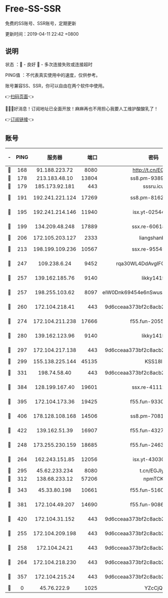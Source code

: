 # Free-SS-SSR

免费的SS账号、SSR账号，定期更新

更新时间：2019-04-11 22:42 +0800

## 说明

状态     ：🙂 - 良好 🙁 - 多次连接失败或连接超时

PING值   ：不代表真实使用中的速度，仅供参考。

账号兼容SS、SSR，你可以自由在两个软件中使用。

👉[扫码页面](https://liesauer.github.io/Free-SS-SSR/)👈

🎉🎉🎉好消息！订阅地址已全面开放！麻麻再也不用担心我要人工维护酸酸乳了！

👉[订阅链接](https://www.liesauer.net/yogurt/subscribe?ACCESS_TOKEN=DAYxR3mMaZAsaqUb)👈

## 账号

|-|PING|服务器|端口|密码|加密方式|区域|
|:----:|:----:|:-----:|-----:|:----:|:----:|:----:|
|🙂|168|91.188.223.72|8080|http://t.cn/EGJIyrl|rc4-md5|RU|
|🙂|178|213.183.48.10|13804|ss8.pm-93895580|rc4-md5|RU|
|🙂|179|185.173.92.181|443|sssru.icu|rc4-md5|RU|
|🙂|191|192.241.221.124|17269|ss8.pm-81626609|aes-256-cfb|US|
|🙂|195|192.241.214.146|11940|isx.yt-02544513|aes-256-cfb|US|
|🙂|199|134.209.48.248|17889|ssx.re-60618684|aes-256-cfb|US|
|🙂|206|172.105.203.127|2333|liangshanbo|chacha20|JP|
|🙂|213|198.199.109.236|10567|ssx.re-95545357|aes-256-cfb|US|
|🙂|247|109.238.6.24|9452|rqa30WL4DdAvgIFG6Fs3znzTa|aes-256-cfb|FR|
|🙂|257|139.162.185.76|9140|likky1415|aes-256-cfb|DE|
|🙂|257|198.255.103.62|8097|eIW0Dnk69454e6nSwuspv9DmS201tQ0D|aes-256-cfb|US|
|🙂|260|172.104.218.41|443|9d6cceaa373bf2c8acb22e60b6a58be6|aes-256-cfb|US|
|🙂|274|172.104.211.238|17666|f55.fun-20551723|aes-256-cfb|US|
|🙂|280|139.162.123.96|9140|likky1415|aes-256-cfb|JP|
|🙂|297|172.104.217.138|443|9d6cceaa373bf2c8acb22e60b6a58be6|aes-256-cfb|US|
|🙂|299|155.138.225.144|45135|KSS18l|rc4-md5|US|
|🙂|331|198.74.58.40|443|9d6cceaa373bf2c8acb22e60b6a58be6|aes-256-cfb|US|
|🙂|384|128.199.167.40|19601|ssx.re-41112805|aes-256-cfb|SG|
|🙂|395|172.104.173.36|19425|f55.fun-93309180|aes-256-cfb|SG|
|🙂|406|178.128.108.168|14506|ss8.pm-70819008|aes-256-cfb|SG|
|🙂|422|139.162.51.39|16907|f55.fun-43279732|aes-256-cfb|SG|
|🙂|248|173.255.230.159|18685|f55.fun-24638693|aes-256-cfb|US|
|🙂|264|162.243.151.85|12056|isx.yt-43030728|aes-256-cfb|US|
|🙂|295|45.62.233.234|8080|t.cn/EGJIyrl|rc4-md5|CA|
|🙂|312|138.68.233.12|57206|npmTCK|rc4-md5|US|
|🙂|343|45.33.80.198|10661|f55.fun-51606632|aes-256-cfb|US|
|🙂|381|172.104.49.207|14690|f55.fun-90866844|aes-256-cfb|SG|
|🙂|420|172.104.31.152|443|9d6cceaa373bf2c8acb22e60b6a58be6|aes-256-cfb|US|
|🙁|255|172.104.209.198|443|9d6cceaa373bf2c8acb22e60b6a58be6|aes-256-cfb|US|
|🙁|258|172.104.24.21|443|9d6cceaa373bf2c8acb22e60b6a58be6|aes-256-cfb|US|
|🙁|264|172.104.218.230|443|9d6cceaa373bf2c8acb22e60b6a58be6|aes-256-cfb|US|
|🙁|357|172.104.215.24|443|9d6cceaa373bf2c8acb22e60b6a58be6|aes-256-cfb|US|
|🙁|0|45.76.222.9|1025|YZcCjQ|rc4-md5|JP|
